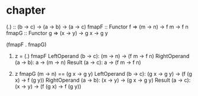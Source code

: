 # chapter

(.) :: (b -> c) -> (a -> b) -> (a -> c)
fmapF :: Functor f => (m -> n) -> f m -> f n
fmapG :: Functor g => (x -> y) -> g x -> g y

(fmapF . fmapG)

1. z = (.) fmapF
    LeftOperand (b -> c): (m -> n) -> (f m -> f n)
    RightOperand (a -> b): a -> (m -> n)
    Result (a -> c): a -> (f m -> f n)

2. z fmapG
    (m -> n) == (g x -> g y)
    LeftOperand (b -> c): (g x -> g y) -> (f (g x) -> f (g y))
    RightOperand (a -> b): (x -> y) -> (g x -> g y)
    Result (a -> c): (x -> y) -> (f (g x) -> f (g y))
    

